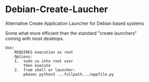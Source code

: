 # Debian-Create-Laucher
Alternative Create Application Launcher for Debian based systems

Some what more efficiant than the standard "create launchers"  
coming with most desktops.


```
Use:
    REQUIRES execution as root
    Options:
    1.  sudo su into root user
        then execute
    2.  from shell or launcher:
        pkexec python3 ...fullpath.../appfile.py
```
